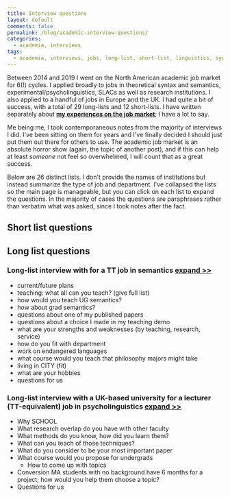```yaml
---
title: Interview questions
layout: default
comments: false
permalink: /blog/academic-interview-questions/
categories:
  - academia, interviews
tags:
  - academia, interviews, jobs, long-list, short-list, linguistics, syntax, semantics
---
```


<script src="/js/zepto.min.js"></script>
<script>
Zepto(function($){
	$('a').each(function(i,dt){
		var that = $(this);

		if (that.text() != 'expand >>')
			return;
		
		// for anchors that have text 'expand >>':

		var par = that.closest('p');
		var desc = par.next();
		
		while (desc.last().next().length && !desc.last().next('h1,h2,h3').length) {
			desc.push(desc.last().next());
		}
	
		that
		.attr('href','#')
		.on('click', function() {
			desc.toggle();
			return false;
		});
		
		desc.toggle();
	});
});
</script>

Between 2014 and 2019 I went on the North American academic job market for 6(!) cycles. I applied broadly to jobs in theoretical syntax and semantics, experimental/psycholinguistics, SLACs as well as research institutions. I also applied to a handful of jobs in Europe and the UK. I had quite a bit of success, with a total of 29 long-lists and 12 short-lists. I have written separately about [**my experiences on the job market**](/blog/my-academic-journey); I have a lot to say.

Me being me, I took contemporaneous notes from the majority of interviews I did. I've been sitting on them for years and I've finally decided I should just put them out there for others to use. The academic job market is an absolute horror show (again, the topic of another post), and if this can help at least *someone* not feel so overwhelmed, I will count that as a great success. 

Below are 26 distinct lists. I don't provide the names of institutions but instead summarize the type of job and department. I've collapsed the lists so the main page is manageable, but you can click on each list to expand the questions. In the majority of cases the questions are paraphrases rather than verbatim what was asked, since I took notes after the fact. 


Short list questions
--------------------



Long list questions
-------------------

### Long-list interview with for a TT job in semantics [**expand >>**]()

  - current/future plans
  - teaching: what all can you teach? (give full list)
  - how would you teach UG semantics?
  - how about grad semantics?
  - questions about one of my published papers
  - questions about a choice I made in my teaching demo
  - what are your strengths and weaknesses (by teaching, research, service)
  - how do you fit with department
  - work on endangered languages
  - what course would you teach that philosophy majors might take
  - living in CITY (fit)
  - what are your hobbies
  - questions for us


### Long-list interview with a UK-based university for a lecturer (TT-equivalent) job in psycholinguistics [**expand >>**]()

  - Why SCHOOL
  - What research overlap do you have with other faculty
  - What methods do you know, how did you learn them?
  - What can you teach of those techniques?
  - What do you consider to be your most important paper
  - What course would you propose for undergrads
    - How to come up with topics
  - Conversion MA students with no background have 6 months for a project; how would you help them choose a topic? 
  - Questions for us

